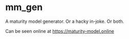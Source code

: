 # mm_gen
A maturity model generator. Or a hacky in-joke. Or both.

Can be seen online at https://maturity-model.online

